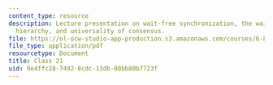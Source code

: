 ```yaml
---
content_type: resource
description: Lecture presentation on wait-free synchronization, the wait-free consensus
  hierarchy, and universality of consensus.
file: https://ol-ocw-studio-app-production.s3.amazonaws.com/courses/6-852j-distributed-algorithms-fall-2009/9e4ffc2874928cdc13db80bb80b7723f_MIT6_852JF09_lec21.pdf
file_type: application/pdf
resourcetype: Document
title: Class 21
uid: 9e4ffc28-7492-8cdc-13db-80bb80b7723f
---
```

